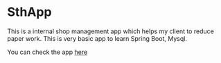 # SthApp

This is a internal shop management app which helps my client to reduce paper work. 
This is very basic app to learn Spring Boot, Mysql.

You can check the app [here](sushila-tyre-house.herokuapp.com)

